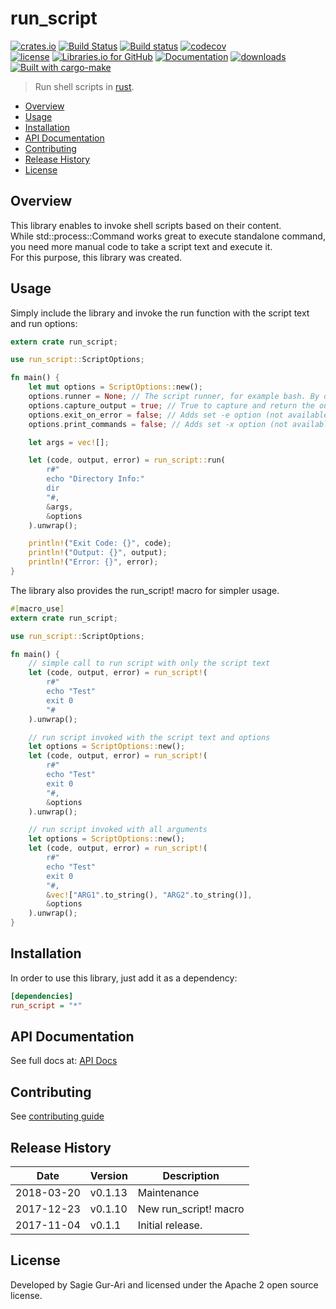 # run_script

[![crates.io](https://img.shields.io/crates/v/run_script.svg)](https://crates.io/crates/run_script) [![Build Status](https://travis-ci.org/sagiegurari/run_script.svg)](http://travis-ci.org/sagiegurari/run_script) [![Build status](https://ci.appveyor.com/api/projects/status/yrb4y9cbaf6wtlk7?svg=true)](https://ci.appveyor.com/project/sagiegurari/run-script) [![codecov](https://codecov.io/gh/sagiegurari/run_script/branch/master/graph/badge.svg)](https://codecov.io/gh/sagiegurari/run_script)<br>
[![license](https://img.shields.io/crates/l/run_script.svg)](https://github.com/sagiegurari/run_script/blob/master/LICENSE) [![Libraries.io for GitHub](https://img.shields.io/librariesio/github/sagiegurari/run_script.svg)](https://libraries.io/cargo/run_script) [![Documentation](https://docs.rs/run_script/badge.svg)](https://docs.rs/crate/run_script/) [![downloads](https://img.shields.io/crates/d/run_script.svg)](https://crates.io/crates/run_script)<br>
[![Built with cargo-make](https://sagiegurari.github.io/cargo-make/assets/badges/cargo-make.svg)](https://sagiegurari.github.io/cargo-make)

> Run shell scripts in [rust](https://www.rust-lang.org/).

* [Overview](#overview)
* [Usage](#usage)
* [Installation](#installation)
* [API Documentation](https://sagiegurari.github.io/run_script/)
* [Contributing](.github/CONTRIBUTING.md)
* [Release History](#history)
* [License](#license)

<a name="overview"></a>
## Overview
This library enables to invoke shell scripts based on their content.<br>
While std::process::Command works great to execute standalone command, you need more manual code to take a script text and execute it.<br>
For this purpose, this library was created.

<a name="usage"></a>
## Usage
Simply include the library and invoke the run function with the script text and run options:

```rust
extern crate run_script;

use run_script::ScriptOptions;

fn main() {
    let mut options = ScriptOptions::new();
    options.runner = None; // The script runner, for example bash. By default for windows it's cmd.exe and for other systems it is sh.
    options.capture_output = true; // True to capture and return the output. False will print it to the parent process output.
    options.exit_on_error = false; // Adds set -e option (not available for windows)
    options.print_commands = false; // Adds set -x option (not available for windows)

    let args = vec![];

    let (code, output, error) = run_script::run(
        r#"
        echo "Directory Info:"
        dir
        "#,
        &args,
        &options
    ).unwrap();

    println!("Exit Code: {}", code);
    println!("Output: {}", output);
    println!("Error: {}", error);
}
```

The library also provides the run_script! macro for simpler usage.

```rust
#[macro_use]
extern crate run_script;

use run_script::ScriptOptions;

fn main() {
    // simple call to run script with only the script text
    let (code, output, error) = run_script!(
        r#"
        echo "Test"
        exit 0
        "#
    ).unwrap();

    // run script invoked with the script text and options
    let options = ScriptOptions::new();
    let (code, output, error) = run_script!(
        r#"
        echo "Test"
        exit 0
        "#,
        &options
    ).unwrap();

    // run script invoked with all arguments
    let options = ScriptOptions::new();
    let (code, output, error) = run_script!(
        r#"
        echo "Test"
        exit 0
        "#,
        &vec!["ARG1".to_string(), "ARG2".to_string()],
        &options
    ).unwrap();
}
```

<a name="installation"></a>
## Installation
In order to use this library, just add it as a dependency:

```ini
[dependencies]
run_script = "*"
```

## API Documentation
See full docs at: [API Docs](https://sagiegurari.github.io/run_script/)

## Contributing
See [contributing guide](.github/CONTRIBUTING.md)

<a name="history"></a>
## Release History

| Date        | Version | Description |
| ----------- | ------- | ----------- |
| 2018-03-20  | v0.1.13 | Maintenance |
| 2017-12-23  | v0.1.10 | New run_script! macro |
| 2017-11-04  | v0.1.1  | Initial release. |

<a name="license"></a>
## License
Developed by Sagie Gur-Ari and licensed under the Apache 2 open source license.